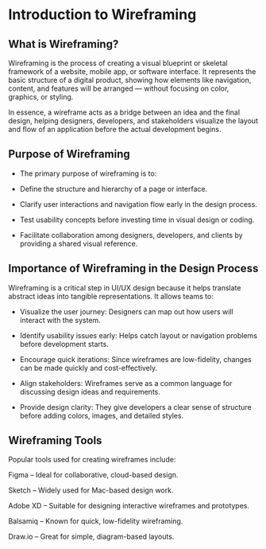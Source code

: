 # Introduction to Wireframing
## What is Wireframing?

Wireframing is the process of creating a visual blueprint or skeletal framework of a website, mobile app, or software interface. It represents the basic structure of a digital product, showing how elements like navigation, content, and features will be arranged — without focusing on color, graphics, or styling.

In essence, a wireframe acts as a bridge between an idea and the final design, helping designers, developers, and stakeholders visualize the layout and flow of an application before the actual development begins.

## Purpose of Wireframing

- The primary purpose of wireframing is to:

- Define the structure and hierarchy of a page or interface.

- Clarify user interactions and navigation flow early in the design process.

- Test usability concepts before investing time in visual design or coding.

- Facilitate collaboration among designers, developers, and clients by providing a shared visual reference.

## Importance of Wireframing in the Design Process

Wireframing is a critical step in UI/UX design because it helps translate abstract ideas into tangible representations. It allows teams to:

- Visualize the user journey: Designers can map out how users will interact with the system.

- Identify usability issues early: Helps catch layout or navigation problems before development starts.

- Encourage quick iterations: Since wireframes are low-fidelity, changes can be made quickly and cost-effectively.

- Align stakeholders: Wireframes serve as a common language for discussing design ideas and requirements.

- Provide design clarity: They give developers a clear sense of structure before adding colors, images, and detailed styles.

## Wireframing Tools

Popular tools used for creating wireframes include:

  Figma – Ideal for collaborative, cloud-based design.
  
  Sketch – Widely used for Mac-based design work.
  
  Adobe XD – Suitable for designing interactive wireframes and prototypes.
  
  Balsamiq – Known for quick, low-fidelity wireframing.

  Draw.io – Great for simple, diagram-based layouts.
